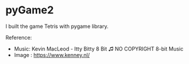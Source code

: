 # pyGame2
I built the game Tetris with pygame library.

Reference: 
- Music: Kevin MacLeod - Itty Bitty 8 Bit ♫ NO COPYRIGHT 8-bit Music
- Image : https://www.kenney.nl/
